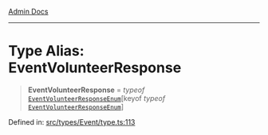 [Admin Docs](/)

***

# Type Alias: EventVolunteerResponse

> **EventVolunteerResponse** = *typeof* [`EventVolunteerResponseEnum`](types\Event\type\README\variables\EventVolunteerResponseEnum.md)\[keyof *typeof* [`EventVolunteerResponseEnum`](types\Event\type\README\variables\EventVolunteerResponseEnum.md)\]

Defined in: [src/types/Event/type.ts:113](https://github.com/PalisadoesFoundation/talawa-admin/blob/main/src/types/Event/type.ts#L113)

